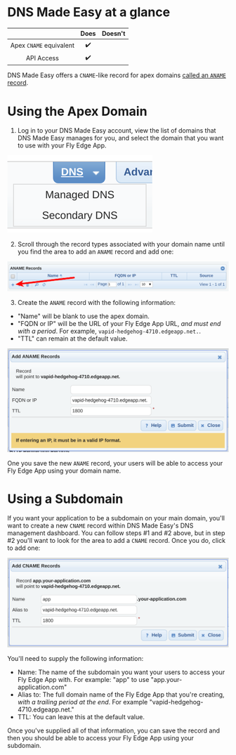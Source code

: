 # DNS Made Easy at a glance

 |   | Does | Doesn't |
 | :---: | :---: | :---: |
 | Apex `CNAME` equivalent | :heavy_check_mark: | |
 | API Access | :heavy_check_mark:| |

DNS Made Easy offers a `CNAME`-like record for apex domains [called an `ANAME` record](https://dnsmadeeasy.com/services/anamerecords/).

# Using the Apex Domain

1. Log in to your DNS Made Easy account, view the list of domains that DNS Made Easy manages for you, and select the domain that you want to use with your Fly Edge App.

![DNS Made Easy - Manage DNS Records for your Domain](./screenshots/dnsmadeeasy/dnsmadeeasy-managed-dns.png "DNS Made Easy - Manage DNS Records for your Domain")

2. Scroll through the record types associated with your domain name until you find the area to add an `ANAME` record and add one:

![DNS Made Easy - Find your list of ANAME records](./screenshots/dnsmadeeasy/dnsmadeeasy-aname-records-list.png "DNS Made Easy - Find your list of ANAME records")

3. Create the `ANAME` record with the following information:

- "Name" will be blank to use the apex domain.
- "FQDN or IP" will be the URL of your Fly Edge App URL, _and must end with a period_. For example, `vapid-hedgehog-4710.edgeapp.net.`.
- "TTL" can remain at the default value.

![DNS Made Easy - Add an ANAME record](./screenshots/dnsmadeeasy/dnsmadeeasy-add-aname-record.png "DNS Made Easy - Add an ANAME record")

One you save the new `ANAME` record, your users will be able to access your Fly Edge App using your domain name.


# Using a Subdomain

If you want your application to be a subdomain on your main domain, you'll want to create a new `CNAME` record within DNS Made Easy's DNS management dashboard. You can follow steps #1 and #2 above, but in step #2 you'll want to look for the area to add a `CNAME` record. Once you do, click to add one:

![DNS Made Easy - Add a CNAME record.](./screenshots/dnsmadeeasy/dnsmadeeasy-add-cname.png "DNS Made Easy - Add a CNAME record.")

You'll need to supply the following information:
- Name: The name of the subdomain you want your users to access your Fly Edge App with. For example: "app" to use "app.your-application.com"
- Alias to: The full domain name of the Fly Edge App that you're creating, _with a trailing period at the end_. For example "vapid-hedgehog-4710.edgeapp.net."
- TTL: You can leave this at the default value.

Once you've supplied all of that information, you can save the record and then you should be able to access your Fly Edge App using your subdomain.